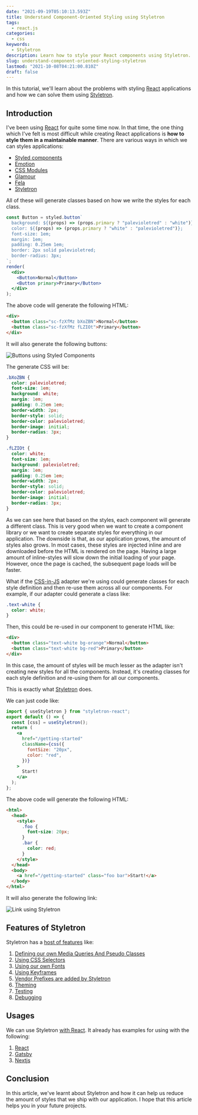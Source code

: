 ```yaml
---
date: "2021-09-19T05:10:13.593Z"
title: Understand Component-Oriented Styling using Styletron
tags:
  - react.js
categories:
  - css
keywords:
  - Styletron
description: Learn how to style your React components using Styletron.
slug: understand-component-oriented-styling-styletron
lastmod: "2021-10-08T04:21:00.810Z"
draft: false
---
```


In this tutorial, we'll learn about the problems with styling [React](https://reactjs.org/) applications and how we can solve them using [Styletron](https://www.styletron.org/).

## Introduction

I've been using [React](https://reactjs.org/) for quite some time now. In that time, the one thing which I've felt is most difficult while creating React applications is **how to style them in a maintainable manner**. There are various ways in which we can styles applications:

- [Styled components](https://styled-components.com/)
- [Emotion](https://emotion.sh/docs/introduction)
- [CSS Modules](https://github.com/css-modules/css-modules)
- [Glamour](https://github.com/threepointone/glamor)
- [Fela](http://fela.js.org/)
- [Styletron](https://github.com/styletron/styletron)

All of these will generate classes based on how we write the styles for each class.

```jsx
const Button = styled.button`
  background: ${(props) => (props.primary ? "palevioletred" : "white")};
  color: ${(props) => (props.primary ? "white" : "palevioletred")};
  font-size: 1em;
  margin: 1em;
  padding: 0.25em 1em;
  border: 2px solid palevioletred;
  border-radius: 3px;
`;
render(
  <div>
    <Button>Normal</Button>
    <Button primary>Primary</Button>
  </div>
);
```

The above code will generate the following HTML:

```html
<div>
  <button class="sc-fzXfMz bXoZBN">Normal</button>
  <button class="sc-fzXfMz fLZIOt">Primary</button>
</div>
```

It will also generate the following buttons:

![Buttons using Styled Components](/images/content/understanding-component-oriented-styling-using-styletron/1.png)

The generate CSS will be:

```css
.bXoZBN {
  color: palevioletred;
  font-size: 1em;
  background: white;
  margin: 1em;
  padding: 0.25em 1em;
  border-width: 2px;
  border-style: solid;
  border-color: palevioletred;
  border-image: initial;
  border-radius: 3px;
}

.fLZIOt {
  color: white;
  font-size: 1em;
  background: palevioletred;
  margin: 1em;
  padding: 0.25em 1em;
  border-width: 2px;
  border-style: solid;
  border-color: palevioletred;
  border-image: initial;
  border-radius: 3px;
}
```

As we can see here that based on the styles, each component will generate a different class. This is very good when we want to create a component library or we want to create separate styles for everything in our application. The downside is that, as our application grows, the amount of styles also grows. In most cases, these styles are injected inline and are downloaded before the HTML is rendered on the page. Having a large amount of inline-styles will slow down the initial loading of your page. However, once the page is cached, the subsequent page loads will be faster.

What if the [CSS-in-JS](https://cssinjs.org/) adapter we're using could generate classes for each style definition and then re-use them across all our components. For example, if our adapter could generate a class like:

```css
.text-white {
  color: white;
}
```

Then, this could be re-used in our component to generate HTML like:

```html
<div>
  <button class="text-white bg-orange">Normal</button>
  <button class="text-white bg-red">Primary</button>
</div>
```

In this case, the amount of styles will be much lesser as the adapter isn't creating new styles for all the components. Instead, it's creating classes for each style definition and re-using them for all our components.

This is exactly what [Styletron](https://www.styletron.org/) does.

We can just code like:

```jsx
import { useStyletron } from "styletron-react";
export default () => {
  const [css] = useStyletron();
  return (
    <a
      href="/getting-started"
      className={css({
        fontSize: "20px",
        color: "red",
      })}
    >
      Start!
    </a>
  );
};
```

The above code will generate the following HTML:

```html
<html>
  <head>
    <style>
      .foo {
        font-size: 20px;
      }
      .bar {
        color: red;
      }
    </style>
  </head>
  <body>
    <a href="/getting-started" class="foo bar">Start!</a>
  </body>
</html>
```

It will also generate the following link:

![Link using Styletron](/images/content/understanding-component-oriented-styling-using-styletron/2.png)

## Features of Styletron

Styletron has a [host of features](https://www.styletron.org/concepts) like:

1. [Defining our own Media Queries And Pseudo Classes](https://www.styletron.org/concepts/#media-queries-and-pseudo-classes)
2. [Using CSS Selectors](https://www.styletron.org/concepts/#selectors)
3. [Using our own Fonts](https://www.styletron.org/concepts/#fonts)
4. [Using Keyframes](https://www.styletron.org/concepts/#keyframes)
5. [Vendor Prefixes are added by Styletron](https://www.styletron.org/concepts/#vendor-prefixes)
6. [Theming](https://www.styletron.org/react/#themes)
7. [Testing](https://www.styletron.org/react/#testing)
8. [Debugging](https://www.styletron.org/react/#debugging)

## Usages

We can use Styletron [with React](https://www.styletron.org/react/). It already has examples for using with the following:

1. [React](https://www.styletron.org/#with-react)
2. [Gatsby](https://www.styletron.org/#with-gatsby)
3. [Nextjs](https://www.styletron.org/#with-nextjs)

## Conclusion

In this article, we've learnt about Styletron and how it can help us reduce the amount of styles that we ship with our application. I hope that this article helps you in your future projects.
